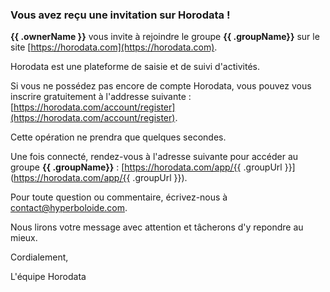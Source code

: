 ### Vous avez reçu une invitation sur Horodata !

**{{ .ownerName }}** vous invite à rejoindre le groupe **{{ .groupName}}**
sur le site [https://horodata.com](https://horodata.com).

Horodata est une plateforme de saisie et de suivi d'activités.

Si vous ne possédez pas encore de compte Horodata,
vous pouvez vous inscrire gratuitement à l'addresse suivante :
[https://horodata.com/account/register](https://horodata.com/account/register).

Cette opération ne prendra que quelques secondes.

Une fois connecté, rendez-vous à l'adresse suivante pour accéder au groupe **{{ .groupName}}** :
[https://horodata.com/app/{{ .groupUrl }}](https://horodata.com/app/{{ .groupUrl }}).

Pour toute question ou commentaire, écrivez-nous à [contact@hyperboloide.com](mailto:contact@hyperboloide.com).

Nous lirons votre message avec attention et tâcherons d'y repondre au mieux.

Cordialement,

L'équipe Horodata

